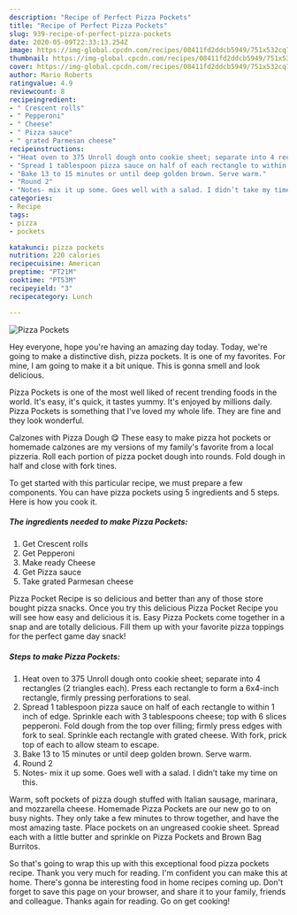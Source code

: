 ```yaml
---
description: "Recipe of Perfect Pizza Pockets"
title: "Recipe of Perfect Pizza Pockets"
slug: 939-recipe-of-perfect-pizza-pockets
date: 2020-05-09T22:33:13.254Z
image: https://img-global.cpcdn.com/recipes/08411fd2ddcb5949/751x532cq70/pizza-pockets-recipe-main-photo.jpg
thumbnail: https://img-global.cpcdn.com/recipes/08411fd2ddcb5949/751x532cq70/pizza-pockets-recipe-main-photo.jpg
cover: https://img-global.cpcdn.com/recipes/08411fd2ddcb5949/751x532cq70/pizza-pockets-recipe-main-photo.jpg
author: Mario Roberts
ratingvalue: 4.9
reviewcount: 8
recipeingredient:
- " Crescent rolls"
- " Pepperoni"
- " Cheese"
- " Pizza sauce"
- " grated Parmesan cheese"
recipeinstructions:
- "Heat oven to 375 Unroll dough onto cookie sheet; separate into 4 rectangles (2 triangles each). Press each rectangle to form a 6x4-inch rectangle, firmly pressing perforations to seal."
- "Spread 1 tablespoon pizza sauce on half of each rectangle to within 1 inch of edge. Sprinkle each with 3 tablespoons cheese; top with 6 slices pepperoni. Fold dough from the top over filling; firmly press edges with fork to seal. Sprinkle each rectangle with grated cheese. With fork, prick top of each to allow steam to escape."
- "Bake 13 to 15 minutes or until deep golden brown. Serve warm."
- "Round 2"
- "Notes- mix it up some. Goes well with a salad. I didn’t take my time on this."
categories:
- Recipe
tags:
- pizza
- pockets

katakunci: pizza pockets 
nutrition: 220 calories
recipecuisine: American
preptime: "PT21M"
cooktime: "PT53M"
recipeyield: "3"
recipecategory: Lunch

---
```



![Pizza Pockets](https://img-global.cpcdn.com/recipes/08411fd2ddcb5949/751x532cq70/pizza-pockets-recipe-main-photo.jpg)

Hey everyone, hope you're having an amazing day today. Today, we're going to make a distinctive dish, pizza pockets. It is one of my favorites. For mine, I am going to make it a bit unique. This is gonna smell and look delicious.

Pizza Pockets is one of the most well liked of recent trending foods in the world. It's easy, it's quick, it tastes yummy. It's enjoyed by millions daily. Pizza Pockets is something that I've loved my whole life. They are fine and they look wonderful.

Calzones with Pizza Dough 😋 These easy to make pizza hot pockets or homemade calzones are my versions of my family&#39;s favorite from a local pizzeria. Roll each portion of pizza pocket dough into rounds. Fold dough in half and close with fork tines.


To get started with this particular recipe, we must prepare a few components. You can have pizza pockets using 5 ingredients and 5 steps. Here is how you cook it.

<!--inarticleads1-->

##### The ingredients needed to make Pizza Pockets:

1. Get  Crescent rolls
1. Get  Pepperoni
1. Make ready  Cheese
1. Get  Pizza sauce
1. Take  grated Parmesan cheese


Pizza Pocket Recipe is so delicious and better than any of those store bought pizza snacks. Once you try this delicious Pizza Pocket Recipe you will see how easy and delicious it is. Easy Pizza Pockets come together in a snap and are totally delicious. Fill them up with your favorite pizza toppings for the perfect game day snack! 

<!--inarticleads2-->

##### Steps to make Pizza Pockets:

1. Heat oven to 375 Unroll dough onto cookie sheet; separate into 4 rectangles (2 triangles each). Press each rectangle to form a 6x4-inch rectangle, firmly pressing perforations to seal.
1. Spread 1 tablespoon pizza sauce on half of each rectangle to within 1 inch of edge. Sprinkle each with 3 tablespoons cheese; top with 6 slices pepperoni. Fold dough from the top over filling; firmly press edges with fork to seal. Sprinkle each rectangle with grated cheese. With fork, prick top of each to allow steam to escape.
1. Bake 13 to 15 minutes or until deep golden brown. Serve warm.
1. Round 2
1. Notes- mix it up some. Goes well with a salad. I didn’t take my time on this.


Warm, soft pockets of pizza dough stuffed with Italian sausage, marinara, and mozzarella cheese. Homemade Pizza Pockets are our new go to on busy nights. They only take a few minutes to throw together, and have the most amazing taste. Place pockets on an ungreased cookie sheet. Spread each with a little butter and sprinkle on Pizza Pockets and Brown Bag Burritos. 

So that's going to wrap this up with this exceptional food pizza pockets recipe. Thank you very much for reading. I'm confident you can make this at home. There's gonna be interesting food in home recipes coming up. Don't forget to save this page on your browser, and share it to your family, friends and colleague. Thanks again for reading. Go on get cooking!

